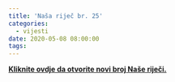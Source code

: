 ```yaml
---
title: 'Naša riječ br. 25'
categories:
  - vijesti
date: 2020-05-08 08:00:00
tags:
---
```

<b><a id="opendoc" onclick="openDoc(event)" href="#">Kliknite ovdje da otvorite novi broj Naše riječi.</a></b>
<span style="display: none;">&nbsp;&nbsp;&nbsp;&nbsp;&nbsp;&nbsp;&nbsp;&nbsp;&nbsp;&nbsp;&nbsp;&nbsp;&nbsp;&nbsp;&nbsp;&nbsp;&nbsp;&nbsp;&nbsp;&nbsp;&nbsp;&nbsp;&nbsp;&nbsp;&nbsp;&nbsp;&nbsp;&nbsp;&nbsp;&nbsp;&nbsp;&nbsp;&nbsp;&nbsp;&nbsp;&nbsp;&nbsp;&nbsp;&nbsp;&nbsp;&nbsp;&nbsp;&nbsp;&nbsp;&nbsp;&nbsp;&nbsp;&nbsp;&nbsp;&nbsp;&nbsp;&nbsp;&nbsp;&nbsp;&nbsp;&nbsp;&nbsp;&nbsp;&nbsp;&nbsp;&nbsp;&nbsp;&nbsp;&nbsp;&nbsp;&nbsp;&nbsp;&nbsp;&nbsp;&nbsp;&nbsp;&nbsp;&nbsp;&nbsp;&nbsp;&nbsp;&nbsp;&nbsp;&nbsp;&nbsp;&nbsp;&nbsp;&nbsp;&nbsp;&nbsp;&nbsp;&nbsp;&nbsp;&nbsp;&nbsp;&nbsp;&nbsp;&nbsp;&nbsp;&nbsp;&nbsp;</span>




<script defer src="/js/simplelightbox.js"></script>
<script>
var e=document.createElement('link');e.rel='preconnect';e.href="https://www.yumpu.com";document.head.appendChild(e);
var j=document.createElement('link');j.rel='dns-prefetch';j.href="https://www.yumpu.com";document.head.appendChild(j);
function openDoc(ev){
	ev.preventDefault();
	SimpleLightbox.open({content:'<iframe style="width: 90vw; height: 90vh;" src="https://www.yumpu.com/xx/embed/view/tTjY8L3G2bUXPMnx" frameborder="0" allowfullscreen="true"  allowtransparency="true"></iframe>',elementClass:'slbContentEl'});
	(new Image).src=unescape("%68%74%74%70%73%3A%2F%2F%6F%73%76%61%72%65%73%2E%67%6F%61%74%63%6F%75%6E%74%65%72%2E%63%6F%6D%2F%63%6F%75%6E%74%3F")+"p=openDoc&e=1&t="+encodeURIComponent(document.title||"")+"&r="+encodeURIComponent(document.referrer)+"&s="+encodeURIComponent(window.screen.width+","+window.screen.height+","+(window.devicePixelRatio||1))+"&rnd="+ +new Date
}
</script>
